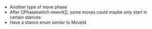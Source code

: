 - Another type of move phase
- After [[Phaseswitch rework]], some moves could maybe only start in certain stances
- Have a stance enum similar to MoveId